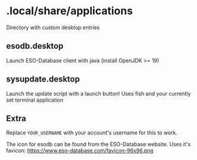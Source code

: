 # .local/share/applications
Directory with custom desktop entries

## esodb.desktop
Launch ESO-Database client with java (install OpenJDK >= 19)

## sysupdate.desktop
Launch the update script with a launch button! Uses fish and your currently set terminal application


## Extra
Replace `YOUR_USERNAME` with your account's username for this to work.

The icon for esodb can be found from the ESO-Database website. Uses it's favicon: https://www.eso-database.com/favicon-96x96.png
